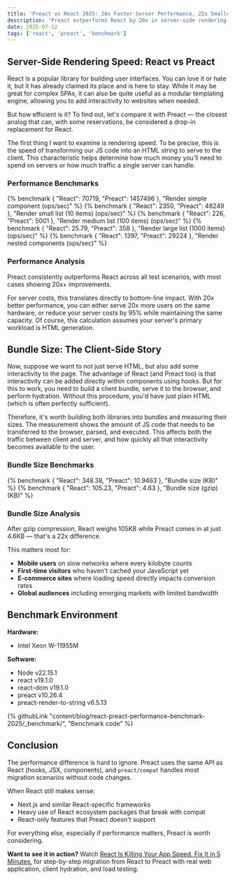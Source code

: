 ```yaml
---
title: 'Preact vs React 2025: 20x Faster Server Performance, 22x Smaller Bundle'
description: 'Preact outperforms React by 20x in server-side rendering and 22x in bundle size. Complete benchmark with real performance numbers.'
date: 2025-07-12
tags: ['react', 'preact', 'benchmark']
---
```


## Server-Side Rendering Speed: React vs Preact

React is a popular library for building user interfaces. You can love it or hate it, but it has already claimed its place and is here to stay. While it may be great for complex SPAs, it can also be quite useful as a modular templating engine, allowing you to add interactivity to websites when needed.

But how efficient is it? To find out, let's compare it with Preact — the closest analog that can, with some reservations, be considered a drop-in replacement for React.

The first thing I want to examine is rendering speed. To be precise, this is the speed of transforming our JS code into an HTML string to serve to the client. This characteristic helps determine how much money you'll need to spend on servers or how much traffic a single server can handle.

### Performance Benchmarks

{% benchmark { "React": 70719, "Preact": 1457496 }, "Render simple component (ops/sec)" %}
{% benchmark { "React": 2350, "Preact": 48249 }, "Render small list (10 items) (ops/sec)" %}
{% benchmark { "React": 226, "Preact": 5001 }, "Render medium list (100 items) (ops/sec)" %}
{% benchmark { "React": 25.79, "Preact": 358 }, "Render large list (1000 items) (ops/sec)" %}
{% benchmark { "React": 1397, "Preact": 29224 }, "Render nested components (ops/sec)" %}

### Performance Analysis

Preact consistently outperforms React across all test scenarios, with most cases showing 20x+ improvements.

For server costs, this translates directly to bottom-line impact. With 20x better performance, you can either serve 20x more users on the same hardware, or reduce your server costs by 95% while maintaining the same capacity. Of course, this calculation assumes your server's primary workload is HTML generation.

## Bundle Size: The Client-Side Story

Now, suppose we want to not just serve HTML, but also add some interactivity to the page. The advantage of React (and Preact too) is that interactivity can be added directly within components using hooks. But for this to work, you need to build a client bundle, serve it to the browser, and perform hydration. Without this procedure, you'd have just plain HTML (which is often perfectly sufficient).

Therefore, it's worth building both libraries into bundles and measuring their sizes. The measurement shows the amount of JS code that needs to be transferred to the browser, parsed, and executed. This affects both the traffic between client and server, and how quickly all that interactivity becomes available to the user.

### Bundle Size Benchmarks

{% benchmark { "React": 348.38, "Preact": 10.9463 }, "Bundle size (KB)" %}
{% benchmark { "React": 105.23, "Preact": 4.63 }, "Bundle size (gzip) (KB)" %}

### Bundle Size Analysis

After gzip compression, React weighs 105KB while Preact comes in at just 4.6KB — that's a 22x difference.

This matters most for:

- **Mobile users** on slow networks where every kilobyte counts
- **First-time visitors** who haven't cached your JavaScript yet
- **E-commerce sites** where loading speed directly impacts conversion rates
- **Global audiences** including emerging markets with limited bandwidth

## Benchmark Environment

**Hardware:**

- Intel Xeon W-11955M

**Software:**

- Node v22.15.1
- react v19.1.0
- react-dom v19.1.0
- preact v10.26.4
- preact-render-to-string v6.5.13

{% githubLink "content/blog/react-preact-performance-benchmark-2025/_benchmark/", "Benchmark code" %}

## Conclusion

The performance difference is hard to ignore. Preact uses the same API as React (hooks, JSX, components), and `preact/compat` handles most migration scenarios without code changes.

When React still makes sense:

- Next.js and similar React-specific frameworks
- Heavy use of React ecosystem packages that break with compat
- React-only features that Preact doesn't support

For everything else, especially if performance matters, Preact is worth considering.

**Want to see it in action?** Watch [React Is Killing Your App Speed. Fix It in 5 Minutes.](https://www.youtube.com/watch?v=WTZjanKopsY) for step-by-step migration from React to Preact with real web application, client hydration, and load testing.
